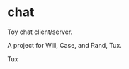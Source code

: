# chat
Toy chat client/server.

A project for Will, Case, and Rand, Tux.



































































































































































































































































































































































































































































































































































































































































































































































































































































































































































































































Tux
